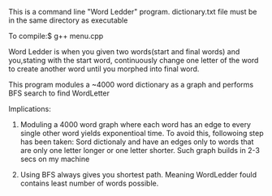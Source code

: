 This is a command line "Word Ledder" program. dictionary.txt file must be in the same directory as executable

To compile:$ g++ menu.cpp

Word Ledder is when you given two words(start and final words)
and you,stating with the start word, continuously change one letter of the word to create 
another word until you morphed into final word.


This program modules a ~4000 word 
dictionary as a graph and performs BFS search to find WordLetter

Implications:
1. Moduling a 4000 word graph where each word has an edge to every single
other word yields exponentioal time. To avoid this, followoing step 
has been taken: Sord dictionaly and have an edges only to words that are only one letter 
longer or one letter shorter. Such graph builds in 2-3 secs on my machine

2. Using BFS always gives you shortest path. Meaning WordLedder fould contains least
number of words possible.
